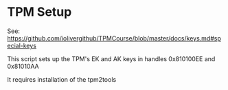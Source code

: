 # TPM Setup

See: https://github.com/iolivergithub/TPMCourse/blob/master/docs/keys.md#special-keys

This script sets up the TPM's EK and AK keys in handles 0x810100EE and 0x81010AA

It requires installation of the tpm2tools